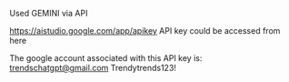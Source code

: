 






Used GEMINI via API

https://aistudio.google.com/app/apikey API key could be accessed from here

The google account associated with this API key is:
trendschatgpt@gmail.com
Trendytrends123!